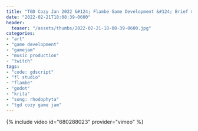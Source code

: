 ```yaml
---
title: "TGD Cozy Jan 2022 &#124; Flambe Game Development &#124; Brief music interlude"
date: "2022-02-21T18:08:39-0600"
header:
  teaser: "/assets/thumbs/2022-02-21-18-08-39-0600.jpg"
categories:
- "art"
- "game development"
- "gamejam"
- "music production"
- "twitch"
tags:
- "code: gdscript"
- "fl studio"
- "flambe"
- "godot"
- "krita"
- "song: rhodophyta"
- "tgd cozy game jam"
---
```

{% include video id="680288023" provider="vimeo" %}
